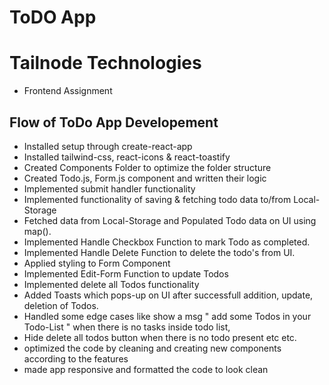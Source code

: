 # ToDO App

# Tailnode Technologies 
- Frontend Assignment

## Flow of ToDo App Developement
- Installed setup through create-react-app
- Installed tailwind-css, react-icons & react-toastify 
- Created Components Folder to optimize the folder structure
- Created Todo.js, Form.js component and written their logic
- Implemented submit handler functionality
- Implemented functionality of saving & fetching todo data to/from Local-Storage 
- Fetched data from Local-Storage and Populated Todo data on UI using map().
- Implemented Handle Checkbox Function to mark Todo as completed.
- Implemented Handle Delete Function to delete the todo's from UI.
- Applied styling to Form Component
- Implemented Edit-Form Function to update Todos
- Implemented delete all Todos functionality
- Added Toasts which pops-up on UI after successfull addition, update, deletion of Todos.
- Handled some edge cases like show a msg "  add some Todos in your Todo-List " when there is no tasks inside todo list,
- Hide delete all todos button when there is no todo present etc etc.
- optimized the code by cleaning and creating new components according to the features
- made app responsive and formatted the code to look clean


